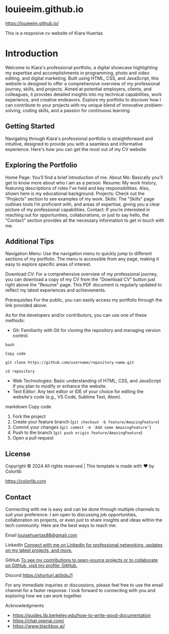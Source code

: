 # louieeim.github.io
https://louieeim.github.io/

This is a resposive cv website of Kiara Huertas

# Introduction

Welcome to Kiara's professional portfolio, a digital showcase highlighting my expertise and accomplishments in programming, photo and video editing, and digital marketing. Built using HTML, CSS, and JavaScript, this website is designed to offer a comprehensive overview of my professional journey, skills, and projects. Aimed at potential employers, clients, and colleagues, it provides detailed insights into my technical capabilities, work experience, and creative endeavors. Explore my portfolio to discover how I can contribute to your projects with my unique blend of innovative problem-solving, coding skills, and a passion for continuous learning.

## Getting Started

Navigating through Kiara's professional portfolio is straightforward and intuitive, designed to provide you with a seamless and informative experience. Here's how you can get the most out of my CV website:

## Exploring the Portfolio

Home Page: You'll find a brief introduction of me.
About Me: Basically you'll get to know more about who I am as a person.
Resume: My work history, featuring descriptions of roles I've held and key responsibilities. Also, shown here is my educational background.
Projects: Check out the "Projects" section to see examples of my work.
Skills: The "Skills" page outlines tools I’m proficient with, and areas of expertise, giving you a clear picture of my professional capabilities.
Contact: If you’re interested in reaching out for opportunities, collaborations, or just to say hello, the "Contact" section provides all the necessary information to get in touch with me.

## Additional Tips

Navigation Menu: Use the navigation menu to quickly jump to different sections of my portfolio. The menu is accessible from any page, making it easy to explore specific areas of interest.

Download CV: For a comprehensive overview of my professional journey, you can download a copy of my CV from the "Download CV" button just right above the "Resume" page. This PDF document is regularly updated to reflect my latest experiences and achievements.

Prerequisites
For the public, you can easily access my portfolio through the link provided above.

As for the developers and/or contributors, you can use one of these methods: 
- Git: Familiarity with Git for cloning the repository and managing version control.

```git
bash

Copy code

git clone https://github.com/username/repository-name.git

cd repository
```
- Web Technologies: Basic understanding of HTML, CSS, and JavaScript if you plan to modify or enhance the website.
- Text Editor: Any text editor or IDE of your choice for editing the website's code (e.g., VS Code, Sublime Text, Atom).


markdown
Copy code
1. Fork the project
2. Create your feature branch (`git checkout -b feature/AmazingFeature`)
3. Commit your changes (`git commit -m 'Add some AmazingFeature'`)
4. Push to the branch (`git push origin feature/AmazingFeature`)
5. Open a pull request

   
## License
Copyright © 2024 All rights reserved | This template is made with ♥ by Colorlib

https://colorlib.com

## Contact
Connecting with me is easy and can be done through multiple channels to suit your preference. I am open to discussing job opportunities, collaboration on projects, or even just to share insights and ideas within the tech community. Here are the best ways to reach me:

Email
louisehuertas88@gmail.com

LinkedIn
[Connect with me on LinkedIn for professional networking, updates on my latest projects, and more.](https://www.linkedin.com/in/kiarahuertas28/)

GitHub
[To see my contributions to open-source projects or to collaborate on GitHub, visit my profile: GitHub.](https://github.com/louieeim)

Discord
https://shorturl.at/bdsJ1

For any immediate inquiries or discussions, please feel free to use the email channel for a faster response. I look forward to connecting with you and exploring how we can work together.

Acknowledgments
- https://guides.lib.berkeley.edu/how-to-write-good-documentation
- https://chat.openai.com/
- https://www.blackbox.ai/
